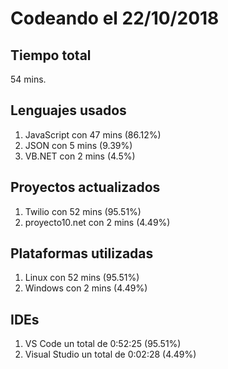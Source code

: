# Codeando el 22/10/2018

## Tiempo total
54 mins.

## Lenguajes usados
1. JavaScript con 47 mins (86.12%)
1. JSON con 5 mins (9.39%)
1. VB.NET con 2 mins (4.5%)

## Proyectos actualizados
1. Twilio con 52 mins (95.51%)
1. proyecto10.net con 2 mins (4.49%)

## Plataformas utilizadas
1. Linux con 52 mins (95.51%)
1. Windows con 2 mins (4.49%)

## IDEs
1. VS Code un total de 0:52:25 (95.51%)
1. Visual Studio un total de 0:02:28 (4.49%)
